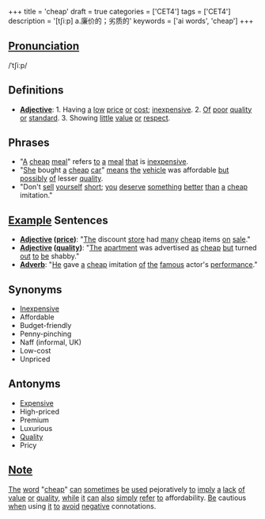 +++
title = 'cheap'
draft = true
categories = ['CET4']
tags = ['CET4']
description = '[t∫iːp] a.廉价的；劣质的'
keywords = ['ai words', 'cheap']
+++

## [Pronunciation](/post/pronunciation/)
/ˈtʃiːp/

## Definitions
- **[Adjective](/post/adjective/)**: 1. Having [a](/post/a/) [low](/post/low/) [price](/post/price/) [or](/post/or/) [cost](/post/cost/); [inexpensive](/post/inexpensive/). 2. [Of](/post/of/) [poor](/post/poor/) [quality](/post/quality/) [or](/post/or/) [standard](/post/standard/). 3. Showing [little](/post/little/) [value](/post/value/) [or](/post/or/) [respect](/post/respect/).

## Phrases
- "[A](/post/a/) [cheap](/post/cheap/) [meal](/post/meal/)" refers [to](/post/to/) [a](/post/a/) [meal](/post/meal/) [that](/post/that/) is [inexpensive](/post/inexpensive/).
- "[She](/post/she/) bought [a](/post/a/) [cheap](/post/cheap/) [car](/post/car/)" [means](/post/means/) [the](/post/the/) [vehicle](/post/vehicle/) was affordable [but](/post/but/) [possibly](/post/possibly/) [of](/post/of/) lesser [quality](/post/quality/).
- "Don't [sell](/post/sell/) [yourself](/post/yourself/) [short](/post/short/); [you](/post/you/) [deserve](/post/deserve/) [something](/post/something/) [better](/post/better/) [than](/post/than/) [a](/post/a/) [cheap](/post/cheap/) imitation."

## [Example](/post/example/) Sentences
- **[Adjective](/post/adjective/) ([price](/post/price/))**: "[The](/post/the/) discount [store](/post/store/) had [many](/post/many/) [cheap](/post/cheap/) items [on](/post/on/) [sale](/post/sale/)."
- **[Adjective](/post/adjective/) ([quality](/post/quality/))**: "[The](/post/the/) [apartment](/post/apartment/) was advertised [as](/post/as/) [cheap](/post/cheap/) [but](/post/but/) turned [out](/post/out/) [to](/post/to/) [be](/post/be/) shabby."
- **[Adverb](/post/adverb/)**: "[He](/post/he/) gave [a](/post/a/) [cheap](/post/cheap/) imitation [of](/post/of/) [the](/post/the/) [famous](/post/famous/) actor's [performance](/post/performance/)."

## Synonyms
- [Inexpensive](/post/inexpensive/)
- Affordable
- Budget-friendly
- Penny-pinching
- Naff (informal, UK)
- Low-cost
- Unpriced

## Antonyms
- [Expensive](/post/expensive/)
- High-priced
- Premium
- Luxurious
- [Quality](/post/quality/)
- Pricy

## [Note](/post/note/)
[The](/post/the/) [word](/post/word/) "[cheap](/post/cheap/)" [can](/post/can/) [sometimes](/post/sometimes/) [be](/post/be/) [used](/post/used/) pejoratively [to](/post/to/) [imply](/post/imply/) [a](/post/a/) [lack](/post/lack/) [of](/post/of/) [value](/post/value/) [or](/post/or/) [quality](/post/quality/), [while](/post/while/) [it](/post/it/) [can](/post/can/) [also](/post/also/) [simply](/post/simply/) [refer](/post/refer/) [to](/post/to/) affordability. [Be](/post/be/) cautious [when](/post/when/) using [it](/post/it/) [to](/post/to/) [avoid](/post/avoid/) [negative](/post/negative/) connotations.
